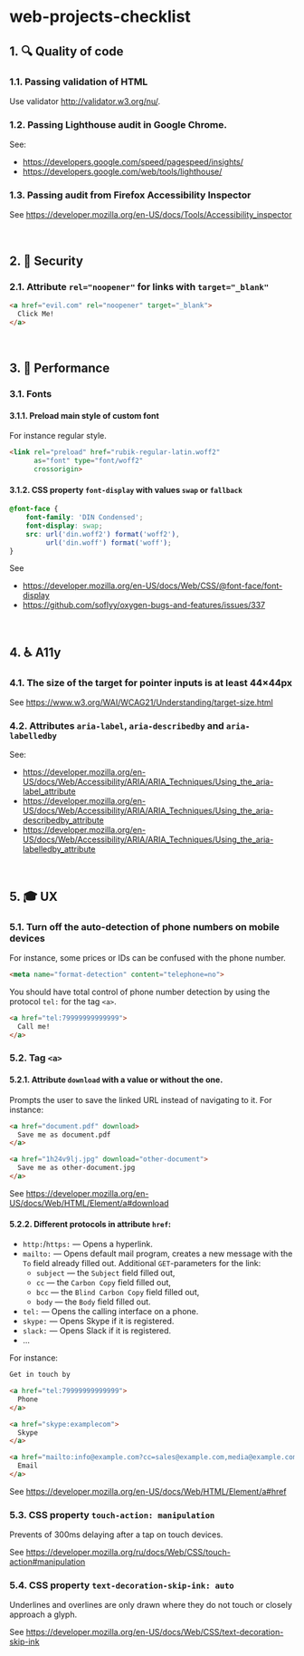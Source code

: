# web-projects-checklist

## 1. :mag: Quality of code

### 1.1. Passing validation of HTML

Use validator http://validator.w3.org/nu/.

### 1.2. Passing Lighthouse audit in Google Chrome.

See:
- https://developers.google.com/speed/pagespeed/insights/
- https://developers.google.com/web/tools/lighthouse/

### 1.3. Passing audit from Firefox Accessibility Inspector

See https://developer.mozilla.org/en-US/docs/Tools/Accessibility_inspector

<br>

## 2. :cop: Security

### 2.1. Attribute `rel="noopener"` for links with `target="_blank"`

```html
<a href="evil.com" rel="noopener" target="_blank">
  Click Me!
</a>
```

<br>

## 3. :runner: Performance

### 3.1. Fonts

#### 3.1.1. Preload main style of custom font

For instance regular style.

```html
<link rel="preload" href="rubik-regular-latin.woff2"
      as="font" type="font/woff2"
      crossorigin>
```

#### 3.1.2. CSS property `font-display` with values `swap` or `fallback`

```css
@font-face {
    font-family: 'DIN Condensed';
    font-display: swap;
    src: url('din.woff2') format('woff2'),
         url('din.woff') format('woff');
}
```

See
- https://developer.mozilla.org/en-US/docs/Web/CSS/@font-face/font-display
- https://github.com/soflyy/oxygen-bugs-and-features/issues/337

<br>

## 4. :wheelchair: A11y

### 4.1. The size of the target for pointer inputs is at least 44×44px

See https://www.w3.org/WAI/WCAG21/Understanding/target-size.html

### 4.2. Attributes `aria-label`, `aria-describedby` and `aria-labelledby`

See:
- https://developer.mozilla.org/en-US/docs/Web/Accessibility/ARIA/ARIA_Techniques/Using_the_aria-label_attribute
- https://developer.mozilla.org/en-US/docs/Web/Accessibility/ARIA/ARIA_Techniques/Using_the_aria-describedby_attribute
- https://developer.mozilla.org/en-US/docs/Web/Accessibility/ARIA/ARIA_Techniques/Using_the_aria-labelledby_attribute

<br>

## 5. :mortar_board: UX

### 5.1. Turn off the auto-detection of phone numbers on mobile devices

For instance, some prices or IDs can be confused with the phone number.

```html
<meta name="format-detection" content="telephone=no">
```

You should have total control of phone number detection by using the protocol `tel:` for the tag `<a>`.

```html
<a href="tel:79999999999999">
  Call me!
</a>
```

### 5.2. Tag `<a>`

#### 5.2.1. Attribute `download` with a value or without the one.

Prompts the user to save the linked URL instead of navigating to it. For instance:

```html
<a href="document.pdf" download>
  Save me as document.pdf
</a>

<a href="1h24v9lj.jpg" download="other-document">
  Save me as other-document.jpg
</a>
```

See https://developer.mozilla.org/en-US/docs/Web/HTML/Element/a#download

#### 5.2.2. Different protocols in attribute `href`:

- `http:`/`https:` — Opens a hyperlink.
- `mailto:` — Opens default mail program, creates a new message with the `To` field already filled out. Additional `GET`-parameters for the link:
  - `subject` — the `Subject` field filled out,
  - `cc` — the `Carbon Copy` field filled out,
  - `bcc` — the `Blind Carbon Copy` field filled out,
  - `body` — the `Body` field filled out.
- `tel:` — Opens the calling interface on a phone.
- `skype:` — Opens Skype if it is registered.
- `slack:` — Opens Slack if it is registered.
- ...

For instance:

```html
Get in touch by

<a href="tel:79999999999999">
  Phone
</a>

<a href="skype:examplecom">
  Skype
</a>

<a href="mailto:info@example.com?cc=sales@example.com,media@example.com&bcc=granny@gmail.com&subject=I%20want%20to%20subscribe&body=I%20want%20to%20subscribe">
  Email
</a>
```

See https://developer.mozilla.org/en-US/docs/Web/HTML/Element/a#href

### 5.3. CSS property `touch-action: manipulation`

Prevents of 300ms delaying after a tap on touch devices.

See https://developer.mozilla.org/ru/docs/Web/CSS/touch-action#manipulation

### 5.4. CSS property `text-decoration-skip-ink: auto`

Underlines and overlines are only drawn where they do not touch or closely approach a glyph.

See https://developer.mozilla.org/en-US/docs/Web/CSS/text-decoration-skip-ink
